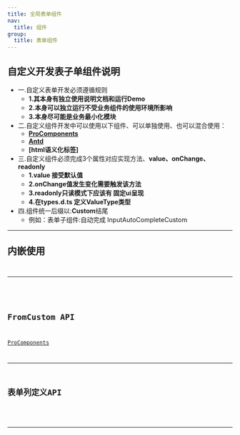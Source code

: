 ```yaml
---
title: 全局表单组件
nav:
  title: 组件
group:
  title: 表单组件
---
```



## 自定义开发表子单组件说明

 -  一.自定义表单开发必须遵循规则 
    - **1.其本身有独立使用说明文档和运行Demo** 
    - **2.本身可以独立运行不受业务组件的使用环境所影响** 
    - **3.本身尽可能是业务最小化模块**
 -  二.自定义组件开发中可以使用以下组件、可以单独使用、也可以混合使用：
    - **[ProComponents](https://procomponents.ant.design/components/form)**
    - **[Antd](https://ant.design/components/overview-cn/)**
    - **[html语义化标签]**
 -  三.自定义组件必须完成3个属性对应实现方法、**value、onChange、readonly**
    - **1.value 接受默认值** 
    - **2.onChange值发生变化需要触发该方法** 
    - **3.readonly只读模式下应该有 固定ui呈现**
    - **4.在types.d.ts 定义ValueType类型**
 -  四.组件统一后缀以:**Custom**结尾   
    - 例如：表单子组件:自动完成 InputAutoCompleteCustom

---

## 内嵌使用
<code src="@/components/FromCustom/Example/embed.tsx" 
      title="登陆例子" 
      desc="自定义按钮样式"
    />

---
<!-- 
## 弹窗使用
<code src="@/components/ProFormCustom/Example/model.tsx" 
      desc="我有几种使用弹窗的方式"
    />

---

## 步骤表单使用
<code src="@/components/ProFormCustom/Example/steps.tsx" 
        desc="我是特殊的表单类型、我基础普通表单的所以属性操作（配置、弹窗等用法一直）"
    />

---

## 表单验证
<code src="@/components/ProFormCustom/Example/verify.tsx" 
        desc="我可以验证表单、我有多重验证规则的写法"
    />

---

## 普通使用
<code src="@/components/ProFormCustom/Example/useForm.tsx" />

---

## 联动使用
<code src="@/components/ProFormCustom/Example/linkage.tsx" 
        desc="我能是表单联动"
    />

---

## 无限极嵌套
<code src="@/components/ProFormCustom/Example/children.tsx" 
        desc="我可以被无限极的嵌套使用"
    />

---

## 使用自定义组件
<code src="@/components/ProFormCustom/Example/custom.tsx" 
        desc="表单只用自定义基础业务组件、动态表单的使用"
    />

---

## 自定义按钮
<code src="@/components/ProFormCustom/Example/customBtn.tsx" 
        desc="自定义按钮"
    />

--- -->


## FromCustom API

[ProComponents](https://procomponents.ant.design/components/form)

---



## 表单列定义API

<API src="./Example/FromCustomTypes/index.tsx" exports='["FormCustomColumnsType","OptionType"]'></API>

---
